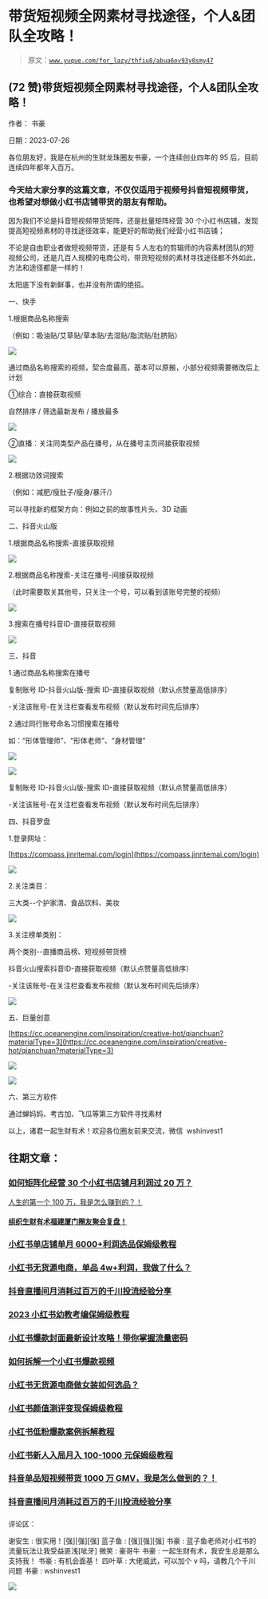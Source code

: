 # 带货短视频全网素材寻找途径，个人&团队全攻略！

> 原文：[`www.yuque.com/for_lazy/thfiu8/abua6ov93y0smy47`](https://www.yuque.com/for_lazy/thfiu8/abua6ov93y0smy47)



## (72 赞)带货短视频全网素材寻找途径，个人&团队全攻略！ 

作者： 书豪 

日期：2023-07-26 

各位朋友好，我是在杭州的生财龙珠圈友书豪，一个连续创业四年的 95 后，目前连续四年都年入百万。 

### 今天给大家分享的这篇文章，不仅仅适用于视频号抖音短视频带货，也希望对想做小红书店铺带货的朋友有帮助。 

因为我们不论是抖音短视频带货矩阵，还是批量矩阵经营 30 个小红书店铺，发现提高短视频素材的寻找途径效率，能更好的帮助我们经营小红书店铺； 

不论是自由职业者做短视频带货，还是有 5 人左右的剪辑师的内容素材团队的短视频公司，还是几百人规模的电商公司，带货短视频的素材寻找途径都不外如此，方法和途径都是一样的！ 

太阳底下没有新鲜事，也并没有所谓的绝招。 

⼀、快手 

1.根据商品名称搜索 

（例如：吸油贴/艾草贴/草本贴/去湿贴/脂流贴/肚脐贴） 

![](img/d9f912933c81cac53e5ef8920d378ba9.png) 

通过商品名称搜索的视频，契合度最⾼，基本可以原搬，⼩部分视频需要微改后上计划 

①综合：直接获取视频 

⾃然排序 / 筛选最新发布 / 播放最多 

![](img/b7565cd08240f680e39912072d85d280.png) 

②直播：关注同类型产品在播号，从在播号主⻚间接获取视频 

![](img/b0a0433e3a0eb965e6bdb209c1feed25.png) 

2.根据功效词搜索 

（例如：减肥/瘦肚⼦/瘦⾝/暴汗/） 

可以寻找新的框架⽅向：例如之前的故事性⽚头、3D 动画 

⼆、抖音火山版 

1.根据商品名称搜索-直接获取视频 

![](img/427e94d90a108d44749af4407eae1551.png) 

2.根据商品名称搜索-关注在播号-间接获取视频 

（此时需要取关其他号，只关注⼀个号，可以看到该账号完整的视频） 

![](img/4f9cec1ff37208d20ca24517a3fdb89b.png) 

3.搜索在播号抖⾳ID-直接获取视频 

![](img/e18748eb08c285a2ebbf9633d10a2e83.png) 

三、抖⾳ 

1.通过商品名称搜索在播号 

复制账号 ID-抖⾳⽕⼭版-搜索 ID-直接获取视频（默认点赞量⾼低排序） 

-关注该账号-在关注栏查看发布视频（默认发布时间先后排序） 

2.通过同⾏账号命名习惯搜索在播号 

如：“形体管理师”、“形体⽼师”、“⾝材管理” 

![](img/4888202a0b2345178a522ac35766718a.png) 

![](img/c452af42f08987699a1950b88de94ba6.png) 

复制账号 ID-抖⾳⽕⼭版-搜索 ID-直接获取视频（默认点赞量⾼低排序） 

-关注该账号-在关注栏查看发布视频（默认发布时间先后排序） 

四、抖⾳罗盘 

1.登录⽹址： 

[https://compass.jinritemai.com/login](https://compass.jinritemai.com/login) 

![](img/066b7617b1abe8faebce65e4d459db0e.png) 

2.关注类⽬： 

三⼤类--个护家清、⻝品饮料、美妆 

![](img/e3e9c060e9ae91917f4be9f698f2f164.png) 

3.关注榜单类别： 

两个类别--直播商品榜、短视频带货榜 

抖⾳⽕⼭搜索抖⾳ID-直接获取视频（默认点赞量⾼低排序） 

-关注该账号-在关注栏查看发布视频（默认发布时间先后排序） 

![](img/eaff2f70b7eadff2ee9c33f43981f9a5.png) 

五、巨量创意 

[https://cc.oceanengine.com/inspiration/creative-hot/qianchuan?materialType=3](https://cc.oceanengine.com/inspiration/creative-hot/qianchuan?materialType=3) 

![](img/178e94a6c829123120a8d4aa9988c56c.png) 

![](img/a976a5c398e70339fa41edd560aa8494.png) 

六、第三方软件 

通过蝉妈妈、考古加、飞瓜等第三⽅软件寻找素材 

以上，诸君一起生财有术！欢迎各位圈友前来交流，微信  wshinvest1 

## 往期文章： 

### [如何矩阵化经营 30 个小红书店铺月利润过 20 万？](https://articles.zsxq.com/id_3qslvwfcmwn3.html) 

[人生的第一个 100 万，我是怎么赚到的？！](https://articles.zsxq.com/id_kek27cqo56wf.html) 

#### [组织生财有术福建厦门圈友聚会复盘！](https://articles.zsxq.com/id_7gqhllpk7tpk.html) 

### [小红书单店铺单月 6000+利润选品保姆级教程](https://articles.zsxq.com/id_xwveu3e0usfv.html) 

### [小红书无货源电商，单品 4w+利润，我做了什么？](https://articles.zsxq.com/id_8o3ptacdp6mj.html) 

### [抖音直播间月消耗过百万的千川投流经验分享](https://articles.zsxq.com/id_d3zembkeh2cw.html) 

### [2023 小红书幼教考编保姆级教程](https://articles.zsxq.com/id_cpdec6j4xtho.html) 

### [小红书爆款封面最新设计攻略！带你掌握流量密码](https://articles.zsxq.com/id_bbisxulzsup1.html) 

### [如何拆解一个小红书爆款视频](https://articles.zsxq.com/id_opo78sxacew9.html) 

### [小红书无货源电商做女装如何选品？](https://articles.zsxq.com/id_1wxixz3rofb3.html) 

### [小红书颜值测评变现保姆级教程](https://articles.zsxq.com/id_15njj2g5hxfr.html) 

### [小红书低粉爆款案例拆解教程](https://articles.zsxq.com/id_0nmnwdg6mb0l.html) 

### [小红书新人入局月入 100-1000 元保姆级教程](https://articles.zsxq.com/id_sbk8lqv5unca.html) 

###   

### [抖音单品短视频带货 1000 万 GMV，我是怎么做到的？！](https://articles.zsxq.com/id_qoak1w7ptnwf.html) 

### [抖音直播间月消耗过百万的千川投流经验分享](https://articles.zsxq.com/id_d3zembkeh2cw.html) 

###   

评论区： 

谢安生 : 很实用！[强][强][强] 蓝子鱼 : [强][强][强] 书豪 : 蓝子鱼老师对小红书的流量玩法让我受益匪浅[呲牙] 微笑 : 豪哥牛 书豪 : 一起生财有术，我安生总是那么支持我！ 书豪 : 有机会面基！ 四叶草 : 大佬威武，可以加个 v 吗，请教几个千川问题 书豪 : wshinvest1 

![](img/894d30a529e7c37bcd3392323c99941c.png) 
